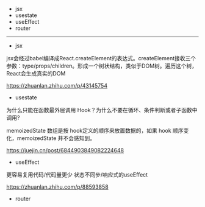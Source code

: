 * jsx
* usestate
* useEffect
* router

---

* jsx

jsx会经过babel编译成React.createElement的表达式。createElement接收三个参数：type/props/children。形成一个树状结构，类似于DOM树。遍历这个树，React会生成真实的DOM

https://zhuanlan.zhihu.com/p/43145754

* usestate

为什么只能在函数最外层调用 Hook？为什么不要在循环、条件判断或者子函数中调用?

memoizedState 数组是按 hook定义的顺序来放置数据的，如果 hook 顺序变化，memoizedState 并不会感知到。

https://juejin.cn/post/6844903849082224648

* useEffect

更容易复用代码/代码量更少
状态不同步/响应式的useEffect

https://zhuanlan.zhihu.com/p/88593858

* router


